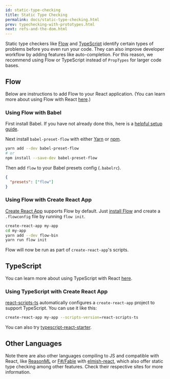 ```yaml
---
id: static-type-checking
title: Static Type Checking
permalink: docs/static-type-checking.html
prev: typechecking-with-prototypes.html
next: refs-and-the-dom.html
---
```


Static type checkers like [Flow](https://flowtype.org/) and [TypeScript](https://www.typescriptlang.org/) identify certain types of problems before you even run your code. They can also improve developer workflow by adding features like auto-completion. For this reason, we recommend using Flow or TypeScript instead of `PropTypes` for larger code bases.

## Flow

Below are instructions to add Flow to your React application. (You can learn more about using Flow with React [here](https://flow.org/en/docs/react/).)

### Using Flow with Babel

First install Babel. If you have not already done this, here is a [helpful setup guide](http://babeljs.io/docs/setup/).

Next install `babel-preset-flow` with either [Yarn](https://yarnpkg.com/) or [npm](https://www.npmjs.com/).

```bash
yarn add --dev babel-preset-flow
# or
npm install --save-dev babel-preset-flow
```

Then add `flow` to your Babel presets config (`.babelrc`).

```json
{
  "presets": ["flow"]
}
```

### Using Flow with Create React App

[Create React App](https://github.com/facebookincubator/create-react-app) supports Flow by default. Just [install Flow](https://flow.org/en/docs/install/) and create a `.flowconfig` file by running `flow init`.

```bash
create-react-app my-app
cd my-app
yarn add --dev flow-bin
yarn run flow init
```

Flow will now be run as part of `create-react-app`'s scripts.

## TypeScript

You can learn more about using TypeScript with React [here](https://github.com/Microsoft/TypeScript-React-Starter#typescript-react-starter).

### Using TypeScript with Create React App

[react-scripts-ts](https://www.npmjs.com/package/react-scripts-ts) automatically configures a `create-react-app` project to support TypeScript. You can use it like this:

```bash
create-react-app my-app --scripts-version=react-scripts-ts
```

You can also try [typescript-react-starter](https://github.com/Microsoft/TypeScript-React-Starter#typescript-react-starter).

## Other Languages

Note there are also other languages compiling to JS and compatible with React, like [ReasonML](https://reasonml.github.io/reason-react/) or [F#/Fable](http://fable.io/) with [elmish-react](https://fable-elmish.github.io/react/), which also offer static type checking among other features. Check their respective sites for more information.
